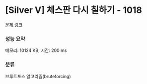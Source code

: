 # [Silver V] 체스판 다시 칠하기 - 1018 

[문제 링크](https://www.acmicpc.net/problem/1018) 

### 성능 요약

메모리: 10124 KB, 시간: 200 ms

### 분류

브루트포스 알고리즘(bruteforcing)

